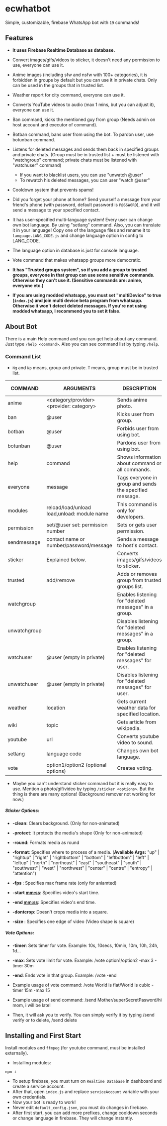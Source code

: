 
# ecwhatbot
Simple, customizable, firebase WhatsApp bot with `19` commands!

## Features

- **It uses  Firebase Realtime Database as database.**

- Convert images/gifs/videos to sticker, it doesn't need any permission to use, everyone can use it.

- Anime images (including sfw and nsfw with 100+ categories), it is forbidden in groups by default but you can use it in private chats. Only can be used in the groups that in trusted list.

- Weather report for city command, everyone can use it.

- Converts YouTube videos to audio (max 1 mins, but you can adjust it), everyone can use it.

- Ban command, kicks the mentioned guy from group (Needs admin on host account and executor of command).
- Botban command, bans user from using the bot. To pardon user, use botunban command.
- Listens for deleted messages and sends them back in specified groups and private chats. (Group must be in trusted list + must be listened with "watchgroup" command; private chats must be listened with "watchuser" command)
  - If you want to blacklist users, you can use "unwatch @user"
  - To rewatch his deleted messages, you can user "watch @user"
- Cooldown system that prevents spams!
- Did you forget your phone at home? Send yourself a message from your friend's phone (with password, default password is `P@SSW0RD`), and it will send a message to your specified contact.
- It has user-specified multi-language system! Every user can change own bot language. By using "setlang" command. Also, you can translate it in your language! Copy one of the language files and rename it to `language.LANG_CODE.js` and change language option in config to LANG_CODE.
- The language option in database is just for console language.

- Vote command that makes whatsapp groups more democratic.

- **It has "Trusted groups system", so if you add a group to trusted groups, everyone in that group can use some sensitive commands. Otherwise they can't use it. (Sensitive commands are: anime, everyone etc.)**
- **If you are using modded whatsapp, you must set "multiDevice" to true (`index.js`) and join multi device beta program from whatsapp. Otherwise it won't detect deleted messages. If you're not using modded whatsapp, I recommend you to set it false.**
## About Bot

There is a main Help command and you can get help about any command. Just type `/help <command>`. Also you can see command list by typing `/help`.


### Command List
- `Ng` and `Np` means, group and private.  `T` means, group must be in trusted list.


| COMMAND | ARGUMENTS | DESCRIPTION | REQUIRED PERMISSIONS | TRIGGERS IN |
|---|---|---|---|---|
| anime | <category/provider> <provider: category> | Sends anime photo. | 0p, (T+0)g | private, group |
| ban | @user | Kicks user from group. | 5g | group |
| botban | @user | Forbids user from using bot. | 10g | group |
| botunban | @user | Pardons user from using bot. | 10g | group |
| help | command | Shows information about command or all commands. | 0p, 0g | private, group |
| everyone | message | Tags everyone in group and sends the specified message. | (5+T)g | group |
| modules | reload/load/unload load,unload: module name | This command is only for developers. | 999p, 999g | private, group |
| permission | set/@user set: permission number | Sets or gets user permission. | 10g | group |
| sendmessage | contact name or number/password/message | Sends a message to host's contact. | 0g, 0p | private, group |
| sticker | Explained below. | Converts images/gifs/videos to sticker. | 0g, 0p | private, group |
| trusted | add/remove | Adds or removes group from trusted groups list. | 10g | group |
| watchgroup |  | Enables listening for "deleted messages" in a group. | 10g | group |
| unwatchgroup |  | Disables listening for "deleted messages" in a group. | 10g | group |
| watchuser | @user (empty in private) | Enables listening for "deleted messages" for user. | 10p, 10g | private, group |
| unwatchuser | @user (empty in private) | Disables listening for "deleted messages" for user. | 10p, 10g | private, group |
| weather | location | Gets current weather data for specified location. | 0p, 0g | private, group |
| wiki | topic | Gets article from wikipedia. | 0p, 0g | private, group |
| youtube | url | Converts youtube video to sound. | 0p, 0g | private, group |
| setlang | language code | Changes own bot language. | 0p, 0g | private, group |
| vote | option1/option2 (optional options) | Creates voting. | 0p, 0g | group |


- Maybe you can't understand sticker command but it is really easy to use. Mention a photo/gif/video by typing `/sticker <options>`. But the thing is there are many options! (Background remover not working for now.)

  

##### Sticker Options:

-  **-clean**: Clears background. (Only for non-animated)

-  **-protect**: It protects the media's shape (Only for non-animated)

-  **-round**: Formats media as round

-  **-format**: Specifies where to process of a media. (__Available Args:__ "up" | "rightup" | "right" | "rightbottom" | "bottom" | "leftbottom" | "left" | "leftup" | "north" | "northeast" | "east" | "southeast" | "south" | "southwest" | "west" | "northwest" | "center" | "centre" | "entropy" | "attention")

-  **-fps <number>**: Specifies max frame rate (only for aniamted)

-  **-start <mm:ss>**: Specifies video's start time.

-  **-end <mm:ss>**: Specifies video's end time.

-  **-dontcrop**: Doesn't crops media into a square.

-  **-size <number>**: Specifies one edge of video (Video shape is square)

##### Vote Options:
- **-timer**: Sets timer for vote. Example: 10s, 10secs, 10min, 10m, 10h, 24h, 1d...
- **-max**: Sets vote limit for vote. Example: /vote option1/option2 -max 3 -timer 30m
- **-end**: Ends vote in that group. Example: /vote -end
- Example usage of vote command: /vote World is flat/World is cubic -timer 15m -max 15

- Example usage of send command: /send Mother/superSecretPasword/hi mom, i will be late!
- Then, it will ask you to verify. You can simply verify it by typing /send verify or to delete, /send delete

## Installing and First Start

Install modules and `ffmpeg` (for youtube command, must be installed externally).
- Installing modules:
```batch
npm i
```

- To setup firebase, you must turn on `Realtime Database` in dashboard and create a service account.
- After that, open `index.js` and replace `serviceAccount` variable with your own credentials.
- Now your bot is ready to work!
- Never edit `default_config.json`, you must do changes in firebase.
- After first start, you can add more prefixes, change cooldown seconds or change language in firebase. They will change instantly.